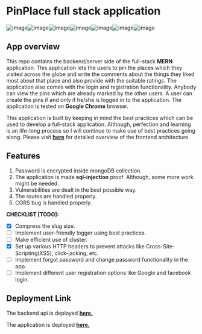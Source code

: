 # PinPlace full stack application

![image](https://img.shields.io/badge/Node.js-339933?style=for-the-badge&logo=nodedotjs&logoColor=white)![image](https://img.shields.io/badge/Express.js-000000?style=for-the-badge&logo=express&logoColor=white)![image](https://img.shields.io/badge/MongoDB-4EA94B?style=for-the-badge&logo=mongodb&logoColor=white)![image](https://img.shields.io/badge/Heroku-430098?style=for-the-badge&logo=heroku&logoColor=white)![image](https://img.shields.io/badge/Postman-FF6C37?style=for-the-badge&logo=Postman&logoColor=white)![image](https://img.shields.io/badge/npm-CB3837?style=for-the-badge&logo=npm&logoColor=white)![image](https://img.shields.io/badge/Visual_Studio_Code-0078D4?style=for-the-badge&logo=visual%20studio%20code&logoColor=white)

## App overview

This repo contains the backend/server side of the full-stack **MERN** application. This application lets the users to pin the places which they visited across the globe and write the comments about the things they liked most about that place and also provide with the suitable ratings. The application also comes with the login and registration functionality. Anybody can view the pins which are already marked by the other users. A user can create the pins if and only if he/she is logged in to the application. The application is tested on **Google Chrome** browser.

This application is built by keeping in mind the best practices which can be used to develop a full-stack application. Although, perfection and learning is an life-long process so I will continue to make use of best practices going along. Please visit **[here](https://github.com/mandy8055/pinThePlace#readme)** for detailed overview of the frontend architecture.

## Features

1. Password is encrypted inside mongoDB collection.
2. The application is made **sql-injection** proof. Although, some more work might be needed.
3. Vulnerabilities are dealt in the best possible way.
4. The routes are handled properly.
5. CORS bug is handled properly.

**CHECKLIST [TODO]:**
- [x] Compress the slug size.
- [ ] Implement user-friendly logger using best practices.
- [ ] Make efficient use of cluster.
- [x] Set up various HTTP headers to prevent attacks like Cross-Site-Scripting(XSS), click-jacking, etc.
- [ ] Implement forgot password and change password functionality in the app.
- [ ] Implement different user registration options like Google and facebook login.

## Deployment Link

The backend api is deployed **[here.](https://pin-the-place.herokuapp.com/)**

The application is deployed **[here.](https://pin-the-place.netlify.app/)**

